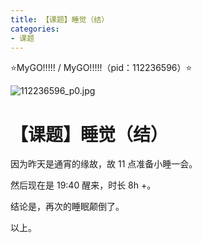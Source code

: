 ```yaml
---
title: 【课题】睡觉（结）
categories:
- 课题
---
```


⭐MyGO!!!!! / MyGO!!!!!（pid：112236596）⭐

![112236596_p0.jpg](https://byyw-oss1.oss-cn-hangzhou.aliyuncs.com/img/2025/08/25-2a0bd74696ebe0fa1c8e09b72dd22ab4-112236596_p0.jpg.webp)

# 【课题】睡觉（结）

因为昨天是通宵的缘故，故 11 点准备小睡一会。

然后现在是 19:40 醒来，时长 8h +。

结论是，再次的睡眠颠倒了。

以上。
